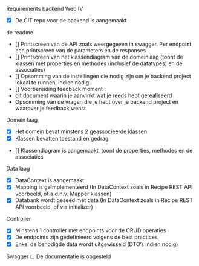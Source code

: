 
Requirements backend Web IV
- [x] De GIT repo voor de backend is aangemaakt

de readme
- [] Printscreen van de API zoals weergegeven in swagger. Per endpoint een printscreen van de parameters en de responses
- [] Printscreen van het klassendiagram van de domeinlaag (toont de klassen met properties en methodes (inclusief de datatypes) en de associaties)
- [] Opsomming van de instellingen die nodig zijn om je backend project lokaal te runnen, indien nodig
- [] Voorbereiding feedback moment :
-  dit document waarin je aanvinkt wat je reeds hebt gerealiseerd
 - Opsomming van de vragen die je hebt over je backend project en waarover je feedback wenst

Domein laag
- [x] Het domein bevat minstens 2 geassocieerde klassen
- [x] Klassen bevatten toestand en gedrag
- [] Klassendiagram is aangemaakt, toont de properties, methodes en de associaties

Data laag
- [x] DataContext is aangemaakt
- [x] Mapping is geïmplementeerd (In DataContext zoals in Recipe REST API voorbeeld, of a.d.h.v. Mapper klassen)
- [x] Databank wordt geseed met data (In DataContext zoals in Recipe REST API voorbeeld, of via initializer)

Controller
- [x] Minstens 1 controller met endpoints voor de CRUD operaties
- [x] De endpoints zijn gedefinieerd volgens de best practices
- [x] Enkel de benodigde data wordt uitgewisseld (DTO’s indien nodig)

Swagger 
☐ De documentatie is opgesteld
